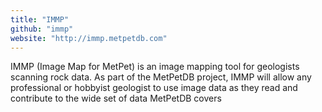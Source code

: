 ```yaml
---
title: "IMMP"
github: "immp"
website: "http://immp.metpetdb.com"
---
```


IMMP (Image Map for MetPet) is an image mapping tool for geologists scanning rock data. As part of the MetPetDB project, IMMP will allow any professional or hobbyist geologist to use image data as they read and contribute to the wide set of data MetPetDB covers
